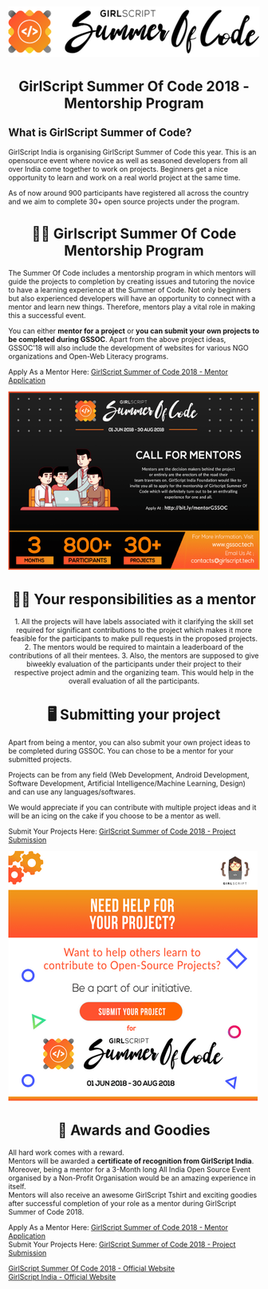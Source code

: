 ![GSSOC'18 Logo](https://raw.githubusercontent.com/GirlScriptSummerOfCode/MentorshipProgram/master/GSsoc%20Type%20Logo%20Black.png "GirlScript Summer Of Code 2018")

<h1 align="center"> GirlScript Summer Of Code 2018 - Mentorship Program </h1>

## What is GirlScript Summer of Code?

GirlScript India is organising GirlScript Summer of Code this year. This is an opensource event where novice as well as seasoned developers from all over India come together to work on projects. Beginners get a nice opportunity to learn and work on a real world project at the same time.

As of now around 900 participants have registered all across the country and we aim to complete 30+ open source projects under the program.

<h1 align="center"> 🙋‍♀️ Girlscript Summer Of Code Mentorship Program </h1>

The Summer Of Code includes a mentorship program in which mentors will guide the projects to completion by creating issues and tutoring the novice to have a learning experience at the Summer of Code. Not only beginners but also experienced developers will have an opportunity to connect with a mentor and learn new things. Therefore, mentors play a vital role in making this a successful event.

You can either **mentor for a project** or **you can submit your own projects to be completed during GSSOC**. Apart from the above project ideas, GSSOC'18 will also include the development of websites for various NGO organizations and Open-Web Literacy programs.

Apply As a Mentor Here: [GirlScript Summer of Code 2018 - Mentor Application](http://www.shortto.com/MentorGSSOC)

![Mentorship Program](https://raw.githubusercontent.com/GirlScriptSummerOfCode/MentorshipProgram/master/PSD.png "Become A Mentor Today")

<h1 align="center"> 👩‍🏫 Your responsibilities as a mentor</h1>
<p align= "center">
1.  All the projects will have labels associated with it clarifying the skill set required for significant contributions to the project which makes it more feasible for the participants to make pull requests in the proposed projects.
2.  The mentors would be required to maintain a leaderboard of the contributions of all their mentees.
3.  Also, the mentors are supposed to give biweekly evaluation of the participants under their project to their respective project admin and the organizing team. This would help in the overall evaluation of all the participants.</p>

<h1 align="center"> 🖥 Submitting your project </h1>

Apart from being a mentor, you can also submit your own project ideas to be completed during GSSOC. You can chose to be a mentor for your submitted projects.

Projects can be from any field (Web Development, Android Development, Software Development, Artificial Intelligence/Machine Learning, Design) and can use any languages/softwares.

We would appreciate if you can contribute with multiple project ideas and it will be an icing on the cake if you choose to be a mentor as well.

Submit Your Projects Here: [GirlScript Summer of Code 2018 - Project Submission](http://bit.ly/ProjectsGSSOC)

![Project Submission](<https://raw.githubusercontent.com/GirlScriptSummerOfCode/MentorshipProgram/master/PSD(1).png> "Submit Your Project")

<h1 align="center"> 🎉 Awards and Goodies </h1>

All hard work comes with a reward.  
Mentors will be awarded a **certificate of recognition from GirlScript India**.  
Moreover, being a mentor for a 3-Month long All India Open Source Event organised by a Non-Profit Organisation would be an amazing experience in itself.  
Mentors will also receive an awesome GirlScript Tshirt and exciting goodies after successful completion of your role as a mentor during GirlScript Summer of Code 2018.

Apply As a Mentor Here: [GirlScript Summer of Code 2018 - Mentor Application](http://www.shortto.com/MentorGSSOC)  
Submit Your Projects Here: [GirlScript Summer of Code 2018 - Project Submission](http://bit.ly/ProjectsGSSOC)

[GirlScript Summer Of Code 2018 - Official Website](http://www.gssoc.tech)  
[GirlScript India - Official Website](http://www.girlscript.tech)
